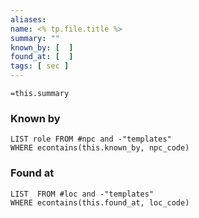 ```yaml
---
aliases: 
name: <% tp.file.title %>
summary: ""
known_by: [  ]
found_at: [  ]
tags: [ sec ]
---
```

`=this.summary`

### Known by
```dataview
LIST role FROM #npc and -"templates"
WHERE econtains(this.known_by, npc_code)
```

### Found at
```dataview
LIST  FROM #loc and -"templates"
WHERE econtains(this.found_at, loc_code)
```
